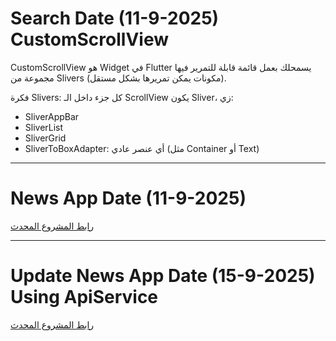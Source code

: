 # Search Date (11-9-2025) CustomScrollView

CustomScrollView هو Widget في Flutter يسمحلك بعمل قائمة قابلة للتمرير فيها مجموعة من Slivers (مكونات يمكن تمريرها بشكل مستقل).

فكرة Slivers: كل جزء داخل الـ ScrollView يكون Sliver، زي:  
- SliverAppBar  
- SliverList  
- SliverGrid  
- SliverToBoxAdapter: أي عنصر عادي (مثل Container أو Text)

---

# News App Date (11-9-2025)

[رابط المشروع المحدث](https://github.com/user-attachments/assets/dd212cd9-44d5-4a54-808f-17744356748dy)


---

# Update News App Date (15-9-2025) Using ApiService

[رابط المشروع المحدث](https://github.com/user-attachments/assets/67da7b4c-3c12-405a-8e80-dad6a2c0a44e)


